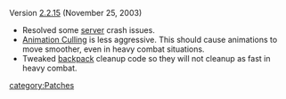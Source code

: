 Version [2.2.15](/2.2.15 "wikilink") (November 25, 2003)

- Resolved some [server](/server "wikilink") crash issues.
- [Animation Culling](/Animation_Culling "wikilink") is less
  aggressive. This should cause animations to move smoother, even in
  heavy combat situations.
- Tweaked [backpack](/backpack "wikilink") cleanup code so they will
  not cleanup as fast in heavy combat.

[category:Patches](/category:Patches "wikilink")
